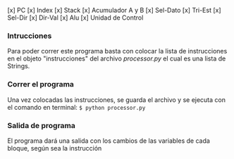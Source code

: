[x] PC
[x] Index
[x] Stack
[x] Acumulador A y B
[x] Sel-Dato
[x] Tri-Est
[x] Sel-Dir
[x] Dir-Val
[x] Alu
[x] Unidad de Control

### Intrucciones

Para poder correr este programa basta con colocar la lista de instrucciones en el
objeto "instrucciones" del archivo _processor.py_ el cual es una lista de Strings.

### Correr el programa

Una vez colocadas las instrucciones, se guarda el archivo y se ejecuta con el comando
en terminal:
`$ python processor.py`

### Salida de programa

El programa dará una salida con los cambios de las variables de cada bloque, según sea la instrucción
